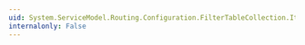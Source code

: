 ```yaml
---
uid: System.ServiceModel.Routing.Configuration.FilterTableCollection.Item(System.String)
internalonly: False
---
```

